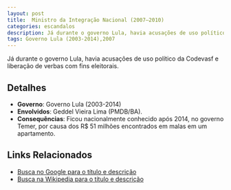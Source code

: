 ```yaml
---
layout: post
title:  Ministro da Integração Nacional (2007–2010)
categories: escandalos
description: Já durante o governo Lula, havia acusações de uso político da Codevasf e liberação de verbas com fins eleitorais.
tags: Governo Lula (2003-2014),2007
---
```


Já durante o governo Lula, havia acusações de uso político da Codevasf e liberação de verbas com fins eleitorais.

## Detalhes
- **Governo**: Governo Lula (2003-2014)
- **Envolvidos**: Geddel Vieira Lima (PMDB/BA).
- **Consequências**: Ficou nacionalmente conhecido após 2014, no governo Temer, por causa dos R$ 51 milhões encontrados em malas em um apartamento.

## Links Relacionados
- [Busca no Google para o título e descrição](https://www.google.com/search?q=Ministro%20da%20Integra%C3%A7%C3%A3o%20Nacional%20%282007%E2%80%932010%29%20J%C3%A1%20durante%20o%20governo%20Lula%2C%20havia%20acusa%C3%A7%C3%B5es%20de%20uso%20pol%C3%ADtico%20da%20Codevasf%20e%20libera%C3%A7%C3%A3o%20de%20verbas%20com%20fins%20eleitorais.%20Governo%20Lula%20%282003-2014%29)
- [Busca na Wikipedia para o título e descrição](https://en.wikipedia.org/w/index.php?search=Ministro%20da%20Integra%C3%A7%C3%A3o%20Nacional%20%282007%E2%80%932010%29%20J%C3%A1%20durante%20o%20governo%20Lula%2C%20havia%20acusa%C3%A7%C3%B5es%20de%20uso%20pol%C3%ADtico%20da%20Codevasf%20e%20libera%C3%A7%C3%A3o%20de%20verbas%20com%20fins%20eleitorais.%20Governo%20Lula%20%282003-2014%29)

